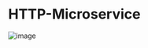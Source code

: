 # HTTP-Microservice

![image](https://github.com/avaneesh-pandey5/HTTP-Microservice/assets/77914577/25f0be30-a0f2-42f6-8ace-db7fd1663862)
